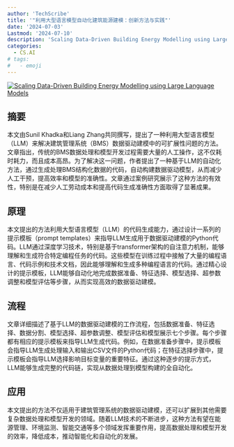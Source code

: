 ```yaml
---
author: 'TechScribe'
title: '"利用大型语言模型自动化建筑能源建模：创新方法与实践"'
date: '2024-07-03'
Lastmod: '2024-07-10'
description: 'Scaling Data-Driven Building Energy Modelling using Large Language Models'
categories:
  - CS.AI
# tags:
#   - emoji
---
```


[![Scaling Data-Driven Building Energy Modelling using Large Language Models](https://arxiv-research-1301205113.cos.ap-guangzhou.myqcloud.com/images/2407.03469v1.pdf_0.jpg)](https://arxiv.org/abs/2407.03469v1)

## 摘要

本文由Sunil Khadka和Liang Zhang共同撰写，提出了一种利用大型语言模型（LLM）来解决建筑管理系统（BMS）数据驱动建模中的可扩展性问题的方法。文章指出，传统的BMS数据处理和模型开发过程需要大量的人工操作，这不仅耗时耗力，而且成本高昂。为了解决这一问题，作者提出了一种基于LLM的自动化方法，通过生成处理BMS结构化数据的代码，自动构建数据驱动模型，从而减少人工干预，提高效率和模型的准确性。文章通过案例研究展示了这种方法的有效性，特别是在减少人工劳动成本和提高代码生成准确性方面取得了显著成果。<!--more-->

## 原理

本文提出的方法利用大型语言模型（LLM）的代码生成能力，通过设计一系列的提示模板（prompt templates）来指导LLM生成用于数据驱动建模的Python代码。LLM通过深度学习技术，特别是基于transformer架构的自注意力机制，能够理解和生成符合特定编程任务的代码。这些模型在训练过程中接触了大量的编程语言、代码示例和技术文档，因此能够理解和生成多种编程语言的代码。通过精心设计的提示模板，LLM能够自动化地完成数据准备、特征选择、模型选择、超参数调整和模型评估等步骤，从而实现高效的数据驱动建模。

## 流程

文章详细描述了基于LLM的数据驱动建模的工作流程，包括数据准备、特征选择、数据分割、模型选择、超参数调整、模型评估和模型展示七个步骤。每个步骤都有相应的提示模板来指导LLM生成代码。例如，在数据准备步骤中，提示模板会指导LLM生成处理输入和输出CSV文件的Python代码；在特征选择步骤中，提示模板会指导LLM选择影响目标变量的重要特征。通过这种逐步的提示方式，LLM能够生成完整的代码链，实现从数据处理到模型构建的全自动化。

## 应用

本文提出的方法不仅适用于建筑管理系统的数据驱动建模，还可以扩展到其他需要复杂数据处理和模型开发的领域。随着LLM技术的不断进步，这种方法有望在能源管理、环境监测、智能交通等多个领域发挥重要作用，提高数据处理和模型开发的效率，降低成本，推动智能化和自动化的发展。